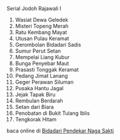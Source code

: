 Serial Jodoh Rajawali I
01. Wasiat Dewa Geledek
02. Misteri Topeng Merah
03. Ratu Kembang Mayat
04. Utusan Pulau Keramat
05. Gerombolan Bidadari Sadis
06. Sumur Perut Setan
07. Mempelai Liang Kubur
08. Bunga Penyebar Maut
09. Prasasti Tonggak Keramat
10. Pedang Jimat Lanang
11. Geger Perawan Siluman
12. Pusaka Hantu Jagal
13. Jejak Tapak Biru
14. Rembulan Berdarah
15. Setan dari Biara
16. Penobatan di Bukit Tulang Iblis
17. Tengkorak Hitam

baca online di <a href='http://cerita-silat.mywapblog.com' title='Pedang Sakti Cersil Istana Pendekar Dewa Naga Raja Iblis Racun Ceritasilat '> Bidadari Pendekar Naga Sakti</a>